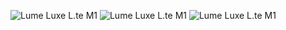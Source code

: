 ![Lume Luxe L.te M1](https://github.com/ananyevgv/esphome-ujin/blob/2780705d541df653655410d6446436ef2499bcd6/Lume%20Luxe_L.te%20M1/images/Luxe_Lte%20M1_8.png)
![Lume Luxe L.te M1](https://github.com/ananyevgv/esphome-ujin/blob/2780705d541df653655410d6446436ef2499bcd6/Lume%20Luxe_L.te%20M1/images/Luxe_Lte%20M1_9.png)
![Lume Luxe L.te M1](https://github.com/ananyevgv/esphome-ujin/blob/2780705d541df653655410d6446436ef2499bcd6/Lume%20Luxe_L.te%20M1/images/Luxe_Lte%20M1_10.png)
